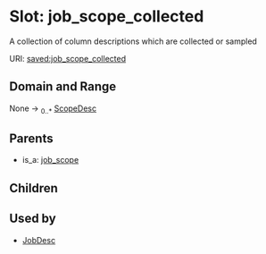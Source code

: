 
# Slot: job_scope_collected

A collection of column descriptions which are collected or sampled

URI: [saved:job_scope_collected](https://marine.gov.scot/metadata/saved/schema/job_scope_collected)


## Domain and Range

None &#8594;  <sub>0..\*</sub> [ScopeDesc](ScopeDesc.md)

## Parents

 *  is_a: [job_scope](job_scope.md)

## Children


## Used by

 * [JobDesc](JobDesc.md)
